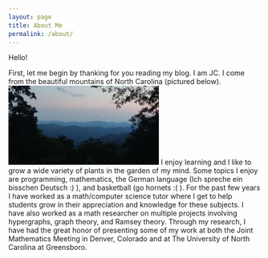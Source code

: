 ```yaml
---
layout: page
title: About Me
permalink: /about/
---
```


Hello!

First, let me begin by thanking for you reading my blog. I am JC. I come from the beautiful mountains of North Carolina (pictured below). 
<img src="../images/mountains.jpg" alt="mountains" width="300"/>
I enjoy learning and I like to grow a wide variety of plants in the garden of my mind. Some topics I enjoy are programming, mathematics, the German language (Ich spreche ein bisschen Deutsch :) ), and basketball (go hornets :( ). For the past few years I have worked as a math/computer science tutor where I get to help students grow in their appreciation and knowledge for these subjects. I have also worked as a math researcher on multiple projects involving hypergraphs, graph theory, and Ramsey theory. Through my research, I have had the great honor of presenting some of my work at both the Joint Mathematics Meeting in Denver, Colorado and at The University of North Carolina at Greensboro. 

